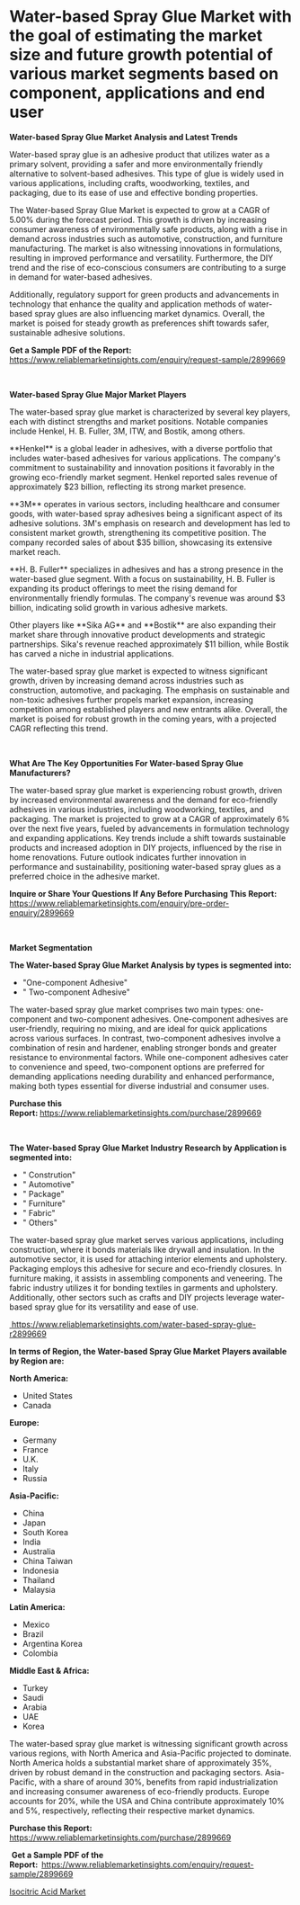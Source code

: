 <p><h1>Water-based Spray Glue Market with the goal of estimating the market size and future growth potential of various market segments based on component, applications and end user</h1></p><p><strong>Water-based Spray Glue Market Analysis and Latest Trends</strong></p>
<p><p>Water-based spray glue is an adhesive product that utilizes water as a primary solvent, providing a safer and more environmentally friendly alternative to solvent-based adhesives. This type of glue is widely used in various applications, including crafts, woodworking, textiles, and packaging, due to its ease of use and effective bonding properties. </p><p>The Water-based Spray Glue Market is expected to grow at a CAGR of 5.00% during the forecast period. This growth is driven by increasing consumer awareness of environmentally safe products, along with a rise in demand across industries such as automotive, construction, and furniture manufacturing. The market is also witnessing innovations in formulations, resulting in improved performance and versatility. Furthermore, the DIY trend and the rise of eco-conscious consumers are contributing to a surge in demand for water-based adhesives. </p><p>Additionally, regulatory support for green products and advancements in technology that enhance the quality and application methods of water-based spray glues are also influencing market dynamics. Overall, the market is poised for steady growth as preferences shift towards safer, sustainable adhesive solutions.</p></p>
<p><strong>Get a Sample PDF of the Report:&nbsp;</strong> <a href="https://www.reliablemarketinsights.com/enquiry/request-sample/2899669?utm_campaign=2207&utm_medium=2&utm_source=Github&utm_content=ia&utm_term=16032025&utm_id=water-based-spray-glue">https://www.reliablemarketinsights.com/enquiry/request-sample/2899669</a></p>
<p>&nbsp;</p>
<p><strong>Water-based Spray Glue Major Market Players</strong></p>
<p><p>The water-based spray glue market is characterized by several key players, each with distinct strengths and market positions. Notable companies include Henkel, H. B. Fuller, 3M, ITW, and Bostik, among others.</p><p>**Henkel** is a global leader in adhesives, with a diverse portfolio that includes water-based adhesives for various applications. The company's commitment to sustainability and innovation positions it favorably in the growing eco-friendly market segment. Henkel reported sales revenue of approximately $23 billion, reflecting its strong market presence.</p><p>**3M** operates in various sectors, including healthcare and consumer goods, with water-based spray adhesives being a significant aspect of its adhesive solutions. 3M's emphasis on research and development has led to consistent market growth, strengthening its competitive position. The company recorded sales of about $35 billion, showcasing its extensive market reach.</p><p>**H. B. Fuller** specializes in adhesives and has a strong presence in the water-based glue segment. With a focus on sustainability, H. B. Fuller is expanding its product offerings to meet the rising demand for environmentally friendly formulas. The company's revenue was around $3 billion, indicating solid growth in various adhesive markets.</p><p>Other players like **Sika AG** and **Bostik** are also expanding their market share through innovative product developments and strategic partnerships. Sika's revenue reached approximately $11 billion, while Bostik has carved a niche in industrial applications.</p><p>The water-based spray glue market is expected to witness significant growth, driven by increasing demand across industries such as construction, automotive, and packaging. The emphasis on sustainable and non-toxic adhesives further propels market expansion, increasing competition among established players and new entrants alike. Overall, the market is poised for robust growth in the coming years, with a projected CAGR reflecting this trend.</p></p>
<p>&nbsp;</p>
<p><strong>What Are The Key Opportunities For Water-based Spray Glue Manufacturers?</strong></p>
<p><p>The water-based spray glue market is experiencing robust growth, driven by increased environmental awareness and the demand for eco-friendly adhesives in various industries, including woodworking, textiles, and packaging. The market is projected to grow at a CAGR of approximately 6% over the next five years, fueled by advancements in formulation technology and expanding applications. Key trends include a shift towards sustainable products and increased adoption in DIY projects, influenced by the rise in home renovations. Future outlook indicates further innovation in performance and sustainability, positioning water-based spray glues as a preferred choice in the adhesive market.</p></p>
<p><strong>Inquire or Share Your Questions If Any Before Purchasing This Report:</strong> <a href="https://www.reliablemarketinsights.com/enquiry/pre-order-enquiry/2899669?utm_campaign=2207&utm_medium=2&utm_source=Github&utm_content=ia&utm_term=16032025&utm_id=water-based-spray-glue">https://www.reliablemarketinsights.com/enquiry/pre-order-enquiry/2899669</a></p>
<p>&nbsp;</p>
<p><strong>Market Segmentation</strong></p>
<p><strong>The Water-based Spray Glue Market Analysis by types is segmented into:</strong></p>
<p><ul><li>"One-component Adhesive"</li><li>" Two-component Adhesive"</li></ul></p>
<p><p>The water-based spray glue market comprises two main types: one-component and two-component adhesives. One-component adhesives are user-friendly, requiring no mixing, and are ideal for quick applications across various surfaces. In contrast, two-component adhesives involve a combination of resin and hardener, enabling stronger bonds and greater resistance to environmental factors. While one-component adhesives cater to convenience and speed, two-component options are preferred for demanding applications needing durability and enhanced performance, making both types essential for diverse industrial and consumer uses.</p></p>
<p><strong>Purchase this Report:&nbsp;</strong><a href="https://www.reliablemarketinsights.com/purchase/2899669?utm_campaign=2207&utm_medium=2&utm_source=Github&utm_content=ia&utm_term=16032025&utm_id=water-based-spray-glue">https://www.reliablemarketinsights.com/purchase/2899669</a></p>
<p>&nbsp;</p>
<p><strong>The Water-based Spray Glue Market Industry Research by Application is segmented into:</strong></p>
<p><ul><li>" Constrution"</li><li>" Automotive"</li><li>" Package"</li><li>" Furniture"</li><li>" Fabric"</li><li>" Others"</li></ul></p>
<p><p>The water-based spray glue market serves various applications, including construction, where it bonds materials like drywall and insulation. In the automotive sector, it is used for attaching interior elements and upholstery. Packaging employs this adhesive for secure and eco-friendly closures. In furniture making, it assists in assembling components and veneering. The fabric industry utilizes it for bonding textiles in garments and upholstery. Additionally, other sectors such as crafts and DIY projects leverage water-based spray glue for its versatility and ease of use.</p></p>
<p><a href="https://www.reliablemarketinsights.com/water-based-spray-glue-r2899669?utm_campaign=2207&utm_medium=2&utm_source=Github&utm_content=ia&utm_term=16032025&utm_id=water-based-spray-glue">&nbsp;https://www.reliablemarketinsights.com/water-based-spray-glue-r2899669</a></p>
<p><strong>In terms of Region, the Water-based Spray Glue Market Players available by Region are:</strong></p>
<p>
    <p> <strong> North America: </strong>
        <ul>
            <li>United States</li>
            <li>Canada</li>
        </ul>
        </p> 
    <p> <strong> Europe: </strong>
        <ul>
            <li>Germany</li>
            <li>France</li>
            <li>U.K.</li>
            <li>Italy</li>
            <li>Russia</li>
        </ul>
        </p> 
    <p> <strong> Asia-Pacific: </strong>
        <ul>
            <li>China</li>
            <li>Japan</li>
            <li>South Korea</li>
            <li>India</li>
            <li>Australia</li>
            <li>China Taiwan</li>
            <li>Indonesia</li>
            <li>Thailand</li>
            <li>Malaysia</li>
        </ul>
        </p> 
    <p> <strong> Latin America: </strong>
        <ul>
            <li>Mexico</li>
            <li>Brazil</li>
            <li>Argentina Korea</li>
            <li>Colombia</li>
        </ul>
        </p> 
    <p> <strong> Middle East & Africa: </strong>
        <ul>
            <li>Turkey</li>
            <li>Saudi</li>
            <li>Arabia</li>
            <li>UAE</li>
            <li>Korea</li>
        </ul>
    </p>
    </p>
<p><p>The water-based spray glue market is witnessing significant growth across various regions, with North America and Asia-Pacific projected to dominate. North America holds a substantial market share of approximately 35%, driven by robust demand in the construction and packaging sectors. Asia-Pacific, with a share of around 30%, benefits from rapid industrialization and increasing consumer awareness of eco-friendly products. Europe accounts for 20%, while the USA and China contribute approximately 10% and 5%, respectively, reflecting their respective market dynamics.</p></p>
<p><strong>Purchase this Report: </strong><a href="https://www.reliablemarketinsights.com/purchase/2899669?utm_campaign=2207&utm_medium=2&utm_source=Github&utm_content=ia&utm_term=16032025&utm_id=water-based-spray-glue">https://www.reliablemarketinsights.com/purchase/2899669</a></p>
<p>&nbsp;<strong>Get a Sample PDF of the Report:&nbsp;&nbsp;</strong><a href="https://www.reliablemarketinsights.com/enquiry/request-sample/2899669?utm_campaign=2207&utm_medium=2&utm_source=Github&utm_content=ia&utm_term=16032025&utm_id=water-based-spray-glue">https://www.reliablemarketinsights.com/enquiry/request-sample/2899669</a></p>
<p><strong></strong></p>
<p><p><a href="https://github.com/luckyshygirl/Market-Research-Report-List-7/blob/main/isocitric-acid-market.md?utm_campaign=2207&utm_medium=2&utm_source=Github&utm_content=ia&utm_term=16032025&utm_id=water-based-spray-glue">Isocitric Acid Market</a></p></p>